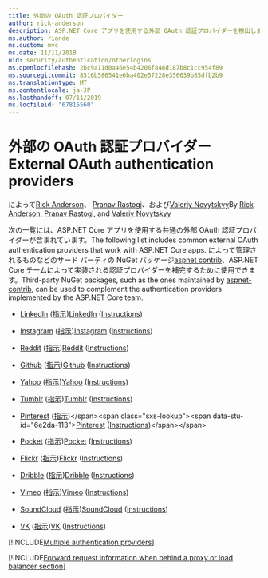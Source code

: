 ```yaml
---
title: 外部の OAuth 認証プロバイダー
author: rick-anderson
description: ASP.NET Core アプリを使用する外部 OAuth 認証プロバイダーを検出します。
ms.author: riande
ms.custom: mvc
ms.date: 11/11/2018
uid: security/authentication/otherlogins
ms.openlocfilehash: 2bc9a11d0a46e54b4206f846d187b8c1cc954f89
ms.sourcegitcommit: 8516b586541e6ba402e57228e356639b85dfb2b9
ms.translationtype: MT
ms.contentlocale: ja-JP
ms.lasthandoff: 07/11/2019
ms.locfileid: "67815560"
---
```

# <a name="external-oauth-authentication-providers"></a><span data-ttu-id="6e2da-103">外部の OAuth 認証プロバイダー</span><span class="sxs-lookup"><span data-stu-id="6e2da-103">External OAuth authentication providers</span></span>

<span data-ttu-id="6e2da-104">によって[Rick Anderson](https://twitter.com/RickAndMSFT)、 [Pranav Rastogi](https://github.com/rustd)、および[Valeriy Novytskyy](https://github.com/01binary)</span><span class="sxs-lookup"><span data-stu-id="6e2da-104">By [Rick Anderson](https://twitter.com/RickAndMSFT), [Pranav Rastogi](https://github.com/rustd), and [Valeriy Novytskyy](https://github.com/01binary)</span></span>

<span data-ttu-id="6e2da-105">次の一覧には、ASP.NET Core アプリを使用する共通の外部 OAuth 認証プロバイダーが含まれています。</span><span class="sxs-lookup"><span data-stu-id="6e2da-105">The following list includes common external OAuth authentication providers that work with ASP.NET Core apps.</span></span> <span data-ttu-id="6e2da-106">によって管理されるものなどのサード パーティの NuGet パッケージ[aspnet contrib](https://www.nuget.org/packages?q=owners%3Aaspnet-contrib+title%3AOAuth)、ASP.NET Core チームによって実装される認証プロバイダーを補完するために使用できます。</span><span class="sxs-lookup"><span data-stu-id="6e2da-106">Third-party NuGet packages, such as the ones maintained by [aspnet-contrib](https://www.nuget.org/packages?q=owners%3Aaspnet-contrib+title%3AOAuth), can be used to complement the authentication providers implemented by the ASP.NET Core team.</span></span>

* <span data-ttu-id="6e2da-107">[LinkedIn](https://www.linkedin.com/developer/apps) ([指示](https://developer.linkedin.com/docs/oauth2))</span><span class="sxs-lookup"><span data-stu-id="6e2da-107">[LinkedIn](https://www.linkedin.com/developer/apps) ([Instructions](https://developer.linkedin.com/docs/oauth2))</span></span>

* <span data-ttu-id="6e2da-108">[Instagram](https://www.instagram.com/developer/register/) ([指示](https://www.instagram.com/developer/authentication/))</span><span class="sxs-lookup"><span data-stu-id="6e2da-108">[Instagram](https://www.instagram.com/developer/register/) ([Instructions](https://www.instagram.com/developer/authentication/))</span></span>

* <span data-ttu-id="6e2da-109">[Reddit](https://www.reddit.com/login?dest=https%3A%2F%2Fwww.reddit.com%2Fprefs%2Fapps) ([指示](https://github.com/reddit/reddit/wiki/OAuth2-Quick-Start-Example))</span><span class="sxs-lookup"><span data-stu-id="6e2da-109">[Reddit](https://www.reddit.com/login?dest=https%3A%2F%2Fwww.reddit.com%2Fprefs%2Fapps) ([Instructions](https://github.com/reddit/reddit/wiki/OAuth2-Quick-Start-Example))</span></span>

* <span data-ttu-id="6e2da-110">[Github](https://github.com/login?return_to=https%3A%2F%2Fgithub.com%2Fsettings%2Fapplications%2Fnew) ([指示](https://developer.github.com/v3/oauth/))</span><span class="sxs-lookup"><span data-stu-id="6e2da-110">[Github](https://github.com/login?return_to=https%3A%2F%2Fgithub.com%2Fsettings%2Fapplications%2Fnew) ([Instructions](https://developer.github.com/v3/oauth/))</span></span>

* <span data-ttu-id="6e2da-111">[Yahoo](https://login.yahoo.com/config/login?src=devnet&.done=http%3A%2F%2Fdeveloper.yahoo.com%2Fapps%2Fcreate%2F) ([指示](https://developer.yahoo.com/bbauth/user.html))</span><span class="sxs-lookup"><span data-stu-id="6e2da-111">[Yahoo](https://login.yahoo.com/config/login?src=devnet&.done=http%3A%2F%2Fdeveloper.yahoo.com%2Fapps%2Fcreate%2F) ([Instructions](https://developer.yahoo.com/bbauth/user.html))</span></span>

* <span data-ttu-id="6e2da-112">[Tumblr](https://www.tumblr.com/oauth/apps) ([指示](https://www.tumblr.com/docs/api/v2#auth))</span><span class="sxs-lookup"><span data-stu-id="6e2da-112">[Tumblr](https://www.tumblr.com/oauth/apps) ([Instructions](https://www.tumblr.com/docs/api/v2#auth))</span></span>

* <span data-ttu-id="6e2da-113">[Pinterest](https://www.pinterest.com/login/?next=http%3A%2F%2Fdevsite%2Fapps%2F) ([指示](https://developers.pinterest.com/docs/api/overview/?))</span><span class="sxs-lookup"><span data-stu-id="6e2da-113">[Pinterest](https://www.pinterest.com/login/?next=http%3A%2F%2Fdevsite%2Fapps%2F) ([Instructions](https://developers.pinterest.com/docs/api/overview/?))</span></span>

* <span data-ttu-id="6e2da-114">[Pocket](https://getpocket.com/developer/apps/new) ([指示](https://getpocket.com/developer/docs/authentication))</span><span class="sxs-lookup"><span data-stu-id="6e2da-114">[Pocket](https://getpocket.com/developer/apps/new) ([Instructions](https://getpocket.com/developer/docs/authentication))</span></span>

* <span data-ttu-id="6e2da-115">[Flickr](https://www.flickr.com/services/apps/create) ([指示](https://www.flickr.com/services/api/auth.oauth.html))</span><span class="sxs-lookup"><span data-stu-id="6e2da-115">[Flickr](https://www.flickr.com/services/apps/create) ([Instructions](https://www.flickr.com/services/api/auth.oauth.html))</span></span>

* <span data-ttu-id="6e2da-116">[Dribble](https://dribbble.com/signup) ([指示](https://developer.dribbble.com/v1/oauth/))</span><span class="sxs-lookup"><span data-stu-id="6e2da-116">[Dribble](https://dribbble.com/signup) ([Instructions](https://developer.dribbble.com/v1/oauth/))</span></span>

* <span data-ttu-id="6e2da-117">[Vimeo](https://vimeo.com/join) ([指示](https://developer.vimeo.com/api/authentication))</span><span class="sxs-lookup"><span data-stu-id="6e2da-117">[Vimeo](https://vimeo.com/join) ([Instructions](https://developer.vimeo.com/api/authentication))</span></span>

* <span data-ttu-id="6e2da-118">[SoundCloud](https://soundcloud.com/you/apps/new) ([指示](https://developers.soundcloud.com/blog/we-love-oauth-2))</span><span class="sxs-lookup"><span data-stu-id="6e2da-118">[SoundCloud](https://soundcloud.com/you/apps/new) ([Instructions](https://developers.soundcloud.com/blog/we-love-oauth-2))</span></span>

* <span data-ttu-id="6e2da-119">[VK](https://vk.com/apps?act=manage) ([指示](https://vk.com/pages?oid=-17680044&p=Authorizing_Sites))</span><span class="sxs-lookup"><span data-stu-id="6e2da-119">[VK](https://vk.com/apps?act=manage) ([Instructions](https://vk.com/pages?oid=-17680044&p=Authorizing_Sites))</span></span>

[!INCLUDE[Multiple authentication providers](includes/chain-auth-providers.md)]

[!INCLUDE[Forward request information when behind a proxy or load balancer section](includes/forwarded-headers-middleware.md)]
